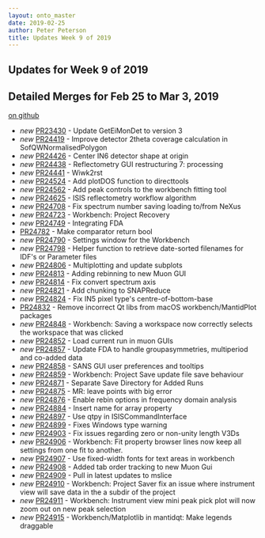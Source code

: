 ```yaml
---
layout: onto_master
date: 2019-02-25
author: Peter Peterson
title: Updates Week 9 of 2019
---
```

Updates for Week 9 of 2019
--------------------------

Detailed Merges for Feb 25 to Mar 3, 2019
-----------------------------------------
[on github](https://github.com/mantidproject/mantid/pulls?q=is%3Apr+merged%3A2019-02-26..2019-03-03)

* *new* [PR23430](https://github.com/mantidproject/mantid/pull/23430) - Update GetEiMonDet to version 3
* *new* [PR24419](https://github.com/mantidproject/mantid/pull/24419) - Improve detector 2theta coverage calculation in SofQWNormalisedPolygon
* *new* [PR24426](https://github.com/mantidproject/mantid/pull/24426) - Center IN6 detector shape at origin
* *new* [PR24438](https://github.com/mantidproject/mantid/pull/24438) - Reflectometry GUI restructuring 7: processing
* *new* [PR24441](https://github.com/mantidproject/mantid/pull/24441) - Wiwk2rst
* *new* [PR24524](https://github.com/mantidproject/mantid/pull/24524) - Add plotDOS function to directtools
* *new* [PR24562](https://github.com/mantidproject/mantid/pull/24562) - Add peak controls to the workbench fitting tool
* *new* [PR24625](https://github.com/mantidproject/mantid/pull/24625) - ISIS reflectometry workflow algorithm
* *new* [PR24708](https://github.com/mantidproject/mantid/pull/24708) - Fix spectrum number saving loading to/from NeXus
* *new* [PR24723](https://github.com/mantidproject/mantid/pull/24723) - Workbench: Project Recovery
* *new* [PR24749](https://github.com/mantidproject/mantid/pull/24749) - Integrating FDA
* [PR24782](https://github.com/mantidproject/mantid/pull/24782) - Make comparator return bool
* *new* [PR24790](https://github.com/mantidproject/mantid/pull/24790) - Settings window for the Workbench
* *new* [PR24798](https://github.com/mantidproject/mantid/pull/24798) - Helper function to retrieve date-sorted filenames for IDF's or Parameter files
* *new* [PR24806](https://github.com/mantidproject/mantid/pull/24806) - Multiplotting and update subplots
* *new* [PR24813](https://github.com/mantidproject/mantid/pull/24813) - Adding rebinning to new Muon GUI
* *new* [PR24814](https://github.com/mantidproject/mantid/pull/24814) - Fix convert spectrum axis
* *new* [PR24821](https://github.com/mantidproject/mantid/pull/24821) - Add chunking to SNAPReduce
* *new* [PR24824](https://github.com/mantidproject/mantid/pull/24824) - Fix IN5 pixel type's centre-of-bottom-base
* [PR24832](https://github.com/mantidproject/mantid/pull/24832) - Remove incorrect Qt libs from macOS workbench/MantidPlot packages
* *new* [PR24848](https://github.com/mantidproject/mantid/pull/24848) - Workbench: Saving a workspace now correctly selects the workspace that was clicked
* *new* [PR24852](https://github.com/mantidproject/mantid/pull/24852) - Load current run in muon GUIs
* *new* [PR24857](https://github.com/mantidproject/mantid/pull/24857) - Update FDA to handle groupasymmetries, multiperiod and co-added data
* *new* [PR24858](https://github.com/mantidproject/mantid/pull/24858) - SANS GUI user preferences and tooltips
* *new* [PR24859](https://github.com/mantidproject/mantid/pull/24859) - Workbench: Project Save update file save behaviour
* *new* [PR24871](https://github.com/mantidproject/mantid/pull/24871) - Separate Save Directory for Added Runs
* *new* [PR24875](https://github.com/mantidproject/mantid/pull/24875) - MR: leave points with big error
* *new* [PR24876](https://github.com/mantidproject/mantid/pull/24876) - Enable rebin options in frequency domain analysis
* *new* [PR24884](https://github.com/mantidproject/mantid/pull/24884) - Insert name for array property
* *new* [PR24897](https://github.com/mantidproject/mantid/pull/24897) - Use qtpy in ISISCommandInterface
* *new* [PR24899](https://github.com/mantidproject/mantid/pull/24899) - Fixes Windows type warning
* *new* [PR24903](https://github.com/mantidproject/mantid/pull/24903) - Fix issues regarding zero or non-unity length V3Ds
* *new* [PR24906](https://github.com/mantidproject/mantid/pull/24906) - Workbench: Fit property browser lines now keep all settings from one fit to another.
* *new* [PR24907](https://github.com/mantidproject/mantid/pull/24907) - Use fixed-width fonts for text areas in workbench
* *new* [PR24908](https://github.com/mantidproject/mantid/pull/24908) - Added tab order tracking to new Muon Gui
* *new* [PR24909](https://github.com/mantidproject/mantid/pull/24909) - Pull in latest updates to mslice
* *new* [PR24910](https://github.com/mantidproject/mantid/pull/24910) - Workbench: Project Saver fix an issue where instrument view will save data in the a subdir of the project
* *new* [PR24911](https://github.com/mantidproject/mantid/pull/24911) - Workbench: Instrument view mini peak pick plot will now zoom out on new peak selection
* *new* [PR24915](https://github.com/mantidproject/mantid/pull/24915) - Workbench/Matplotlib in mantidqt: Make legends draggable
